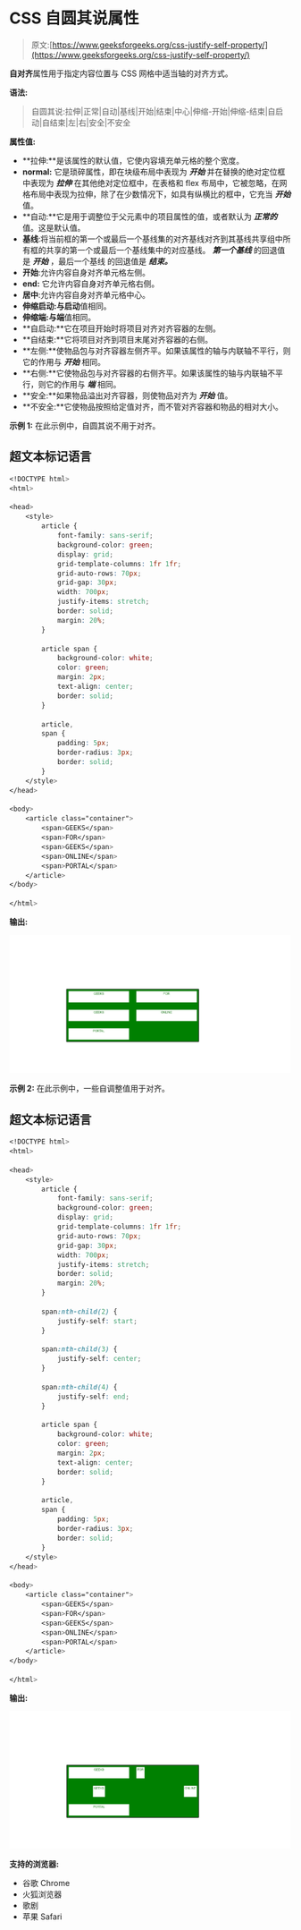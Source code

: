 # CSS 自圆其说属性

> 原文:[https://www.geeksforgeeks.org/css-justify-self-property/](https://www.geeksforgeeks.org/css-justify-self-property/)

**自对齐**属性用于指定内容位置与 CSS 网格中适当轴的对齐方式。

**语法:**

> 自圆其说:拉伸|正常|自动|基线|开始|结束|中心|伸缩-开始|伸缩-结束|自启动|自结束|左|右|安全|不安全

**属性值:**

*   **拉伸:**是该属性的默认值，它使内容填充单元格的整个宽度。
*   **normal:** 它是琐碎属性，即在块级布局中表现为 ***开始*** 并在替换的绝对定位框中表现为 ***拉伸*** 在其他绝对定位框中，在表格和 flex 布局中，它被忽略，在网格布局中表现为拉伸，除了在少数情况下，如具有纵横比的框中，它充当 ***开始*** 值。
*   **自动:**它是用于调整位于父元素中的项目属性的值，或者默认为 ***正常的*** 值。这是默认值。
*   **基线**:将当前框的第一个或最后一个基线集的对齐基线对齐到其基线共享组中所有框的共享的第一个或最后一个基线集中的对应基线。 ***第一个基线*** 的回退值是 ***开始*** ，最后一个基线 的回退值是 ***结束。***
*   **开始**:允许内容自身对齐单元格左侧。
*   **end:** 它允许内容自身对齐单元格右侧。
*   **居中**:允许内容自身对齐单元格中心。
*   **伸缩启动:**与**启动**值相同。
*   **伸缩端:**与**端**值相同。
*   **自启动:**它在项目开始时将项目对齐对齐容器的左侧。
*   **自结束:**它将项目对齐到项目末尾对齐容器的右侧。
*   **左侧:**使物品包与对齐容器左侧齐平。如果该属性的轴与内联轴不平行，则它的作用与 ***开始*** 相同。
*   **右侧:**它使物品包与对齐容器的右侧齐平。如果该属性的轴与内联轴不平行，则它的作用与 ***端*** 相同。
*   **安全:**如果物品溢出对齐容器，则使物品对齐为 ***开始*** 值。
*   **不安全:**它使物品按照给定值对齐，而不管对齐容器和物品的相对大小。

**示例 1:** 在此示例中，自圆其说不用于对齐。

## 超文本标记语言

```css
<!DOCTYPE html>
<html>

<head>
    <style>
        article {
            font-family: sans-serif;
            background-color: green;
            display: grid;
            grid-template-columns: 1fr 1fr;
            grid-auto-rows: 70px;
            grid-gap: 30px;
            width: 700px;
            justify-items: stretch;
            border: solid;
            margin: 20%;
        }

        article span {
            background-color: white;
            color: green;
            margin: 2px;
            text-align: center;
            border: solid;
        }

        article,
        span {
            padding: 5px;
            border-radius: 3px;
            border: solid;
        }
    </style>
</head>

<body>
    <article class="container">
        <span>GEEKS</span>
        <span>FOR</span>
        <span>GEEKS</span>
        <span>ONLINE</span>
        <span>PORTAL</span>
    </article>
</body>

</html>
```

**输出:**

![](img/deda2400f7c1045cccbf2e87fdc54af6.png)

**示例 2:** 在此示例中，一些自调整值用于对齐。

## 超文本标记语言

```css
<!DOCTYPE html>
<html>

<head>
    <style>
        article {
            font-family: sans-serif;
            background-color: green;
            display: grid;
            grid-template-columns: 1fr 1fr;
            grid-auto-rows: 70px;
            grid-gap: 30px;
            width: 700px;
            justify-items: stretch;
            border: solid;
            margin: 20%;
        }

        span:nth-child(2) {
            justify-self: start;
        }

        span:nth-child(3) {
            justify-self: center;
        }

        span:nth-child(4) {
            justify-self: end;
        }

        article span {
            background-color: white;
            color: green;
            margin: 2px;
            text-align: center;
            border: solid;
        }

        article,
        span {
            padding: 5px;
            border-radius: 3px;
            border: solid;
        }
    </style>
</head>

<body>
    <article class="container">
        <span>GEEKS</span>
        <span>FOR</span>
        <span>GEEKS</span>
        <span>ONLINE</span>
        <span>PORTAL</span>
    </article>
</body>

</html>
```

**输出:**

![](img/6a6de5c30dff4d166042026618561471.png)

**支持的浏览器:**

*   谷歌 Chrome
*   火狐浏览器
*   歌剧
*   苹果 Safari